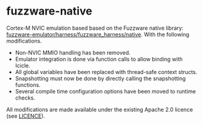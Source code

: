 # fuzzware-native

Cortex-M NVIC emulation based based on the Fuzzware native library: [fuzzware-emulator/harness/fuzzware_harness/native](
https://github.com/fuzzware-fuzzer/fuzzware-emulator/tree/075dbb52f3ba4c20549e81fbee27e8e21086ae56/harness/fuzzware_harness/native). With the following modifications.

- Non-NVIC MMIO handling has been removed.
- Emulator integration is done via function calls to allow binding with Icicle.
- All global variables have been replaced with thread-safe context structs.
- Snapshotting must now be done by directly calling the snapshotting functions.
- Several compile time configuration options have been moved to runtime checks.

All modifications are made available under the existing Apache 2.0 licence (see [LICENCE](./LICENCE)).